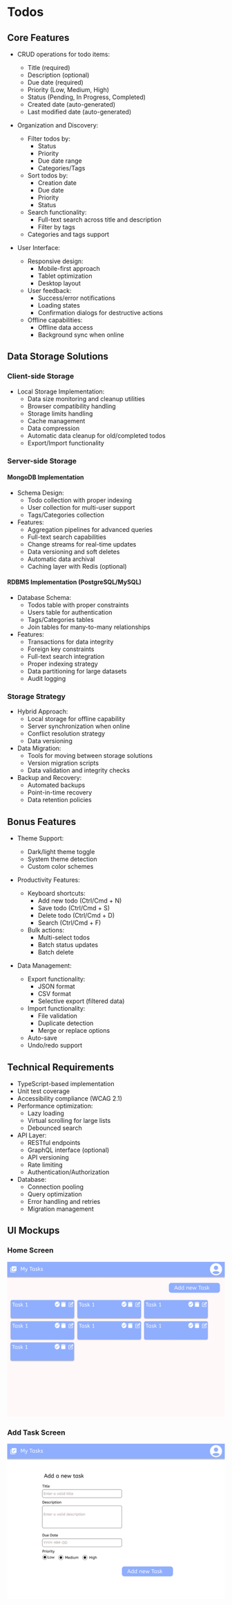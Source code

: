 # Todos

## Core Features
- CRUD operations for todo items:
  - Title (required)
  - Description (optional)
  - Due date (required)
  - Priority (Low, Medium, High)
  - Status (Pending, In Progress, Completed)
  - Created date (auto-generated)
  - Last modified date (auto-generated)

- Organization and Discovery:
  - Filter todos by:
    - Status
    - Priority
    - Due date range
    - Categories/Tags
  - Sort todos by:
    - Creation date
    - Due date
    - Priority
    - Status
  - Search functionality:
    - Full-text search across title and description
    - Filter by tags
  - Categories and tags support

- User Interface:
  - Responsive design:
    - Mobile-first approach
    - Tablet optimization
    - Desktop layout
  - User feedback:
    - Success/error notifications
    - Loading states
    - Confirmation dialogs for destructive actions
  - Offline capabilities:
    - Offline data access
    - Background sync when online

## Data Storage Solutions
### Client-side Storage
- Local Storage Implementation:
  - Data size monitoring and cleanup utilities
  - Browser compatibility handling
  - Storage limits handling
  - Cache management
  - Data compression
  - Automatic data cleanup for old/completed todos
  - Export/Import functionality

### Server-side Storage
#### MongoDB Implementation
- Schema Design:
  - Todo collection with proper indexing
  - User collection for multi-user support
  - Tags/Categories collection
- Features:
  - Aggregation pipelines for advanced queries
  - Full-text search capabilities
  - Change streams for real-time updates
  - Data versioning and soft deletes
  - Automatic data archival
  - Caching layer with Redis (optional)

#### RDBMS Implementation (PostgreSQL/MySQL)
- Database Schema:
  - Todos table with proper constraints
  - Users table for authentication
  - Tags/Categories tables
  - Join tables for many-to-many relationships
- Features:
  - Transactions for data integrity
  - Foreign key constraints
  - Full-text search integration
  - Proper indexing strategy
  - Data partitioning for large datasets
  - Audit logging

### Storage Strategy
- Hybrid Approach:
  - Local storage for offline capability
  - Server synchronization when online
  - Conflict resolution strategy
  - Data versioning
- Data Migration:
  - Tools for moving between storage solutions
  - Version migration scripts
  - Data validation and integrity checks
- Backup and Recovery:
  - Automated backups
  - Point-in-time recovery
  - Data retention policies

## Bonus Features
- Theme Support:
  - Dark/light theme toggle
  - System theme detection
  - Custom color schemes

- Productivity Features:
  - Keyboard shortcuts:
    - Add new todo (Ctrl/Cmd + N)
    - Save todo (Ctrl/Cmd + S)
    - Delete todo (Ctrl/Cmd + D)
    - Search (Ctrl/Cmd + F)
  - Bulk actions:
    - Multi-select todos
    - Batch status updates
    - Batch delete

- Data Management:
  - Export functionality:
    - JSON format
    - CSV format
    - Selective export (filtered data)
  - Import functionality:
    - File validation
    - Duplicate detection
    - Merge or replace options
  - Auto-save
  - Undo/redo support

## Technical Requirements
- TypeScript-based implementation
- Unit test coverage
- Accessibility compliance (WCAG 2.1)
- Performance optimization:
  - Lazy loading
  - Virtual scrolling for large lists
  - Debounced search
- API Layer:
  - RESTful endpoints
  - GraphQL interface (optional)
  - API versioning
  - Rate limiting
  - Authentication/Authorization
- Database:
  - Connection pooling
  - Query optimization
  - Error handling and retries
  - Migration management

## UI Mockups

### Home Screen
![Todo Home Screen](TODO_SCREEN_HOME.png)


### Add Task Screen
![Todo Add Screen](TODO_SCREEN_ADD.png)

